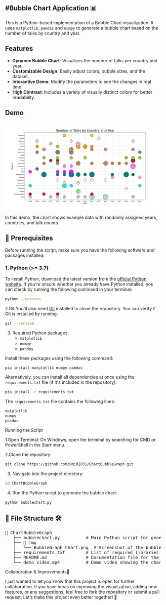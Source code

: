 #Bubble Chart Application 📊
---
This is a Python-based implementation of a Bubble Chart visualization. It uses `matplotlib`, `pandas` and `numpy` to generate a bubble chart based on the number of talks by country and year.

## Features

- **Dynamic Bubble Chart**: Visualizes the number of talks per country and year.
- **Customizable Design**: Easily adjust colors, bubble sizes, and the dataset.
- **Interactive Demo**: Modify the parameters to see the changes in real time.
- **High Contrast**: Includes a variety of visually distinct colors for better readability.

## Demo

![Bubble Chart Example](img/BubbleGraph_Chart.png)


In this demo, the chart shows example data with randomly assigned years, countries, and talk counts.

## 🚀 Prerequisites

Before running the script, make sure you have the following software and packages installed:

### 1. **Python** (>= 3.7)

To install Python, download the latest version from the [official Python website](https://www.python.org/downloads/). If you're unsure whether you already have Python installed, you can check by running the following command in your terminal:

```bash
python --version
```
2.Git 
You'll also need [Git](https://git-scm.com/downloads) installed to clone the repository. You can verify if Git is installed by running:
```bash
git --version
```

3. Required Python packages:
   - `matplotlib`
   - `numpy`
   - `pandas`

Install these packages using the following command:
```bash
pip install matplotlib numpy pandas
```
Alternatively, you can install all dependencies at once using the `requirements.txt` file (if it's included in the repository):
```bash 
pip install -r requirements.txt
```
The `requirements.txt` file contains the following lines:
```
matplotlib
numpy
pandas
```

Running the Script

1.Open Terminal:
On Windows, open the terminal by searching for CMD or PowerShell in the Start menu.

2.Clone the repository:
```bash 
git clone https://github.com/Omid2831/ChartBubbleGraph.git
```
3. Navigate into the project directory:
```bash 
cd ChartBubbleGraph
```
4. Run the Python script to generate the bubble chart:
```bash 
python bubblechart.py
```

## 📂 File Structure 🛠️

<pre>
📂 ChartBubbleGraph 
   ├── bubblechart.py          # Main Python script for generating the bubble chart
   ├── 📂 img
   │   └── BubbleGraph_Chart.png  # Screenshot of the bubble chart
   ├── requirements.txt        # List of required libraries 
   ├── README.md               # Documentation file for the project
   └── demo_video.mp4          # Demo video showing the chart generation process
</pre>

Collaboration & Improvements🤝 

I just wanted to let you know that this project is open for further collaboration. 
If you have ideas on improving the visualization, adding new features, or any suggestions, feel free to fork the repository or submit a pull request.
Let’s make this project even better together! 🚀
